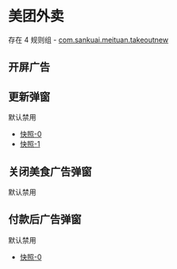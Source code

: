 # 美团外卖

存在 4 规则组 - [com.sankuai.meituan.takeoutnew](/src/apps/com.sankuai.meituan.takeoutnew.ts)

## 开屏广告

## 更新弹窗

默认禁用

- [快照-0](https://i.gkd.li/import/13415044)
- [快照-1](https://i.gkd.li/import/13276882)

## 关闭美食广告弹窗

默认禁用

## 付款后广告弹窗

默认禁用

- [快照-0](https://i.gkd.li/import/13175526)
